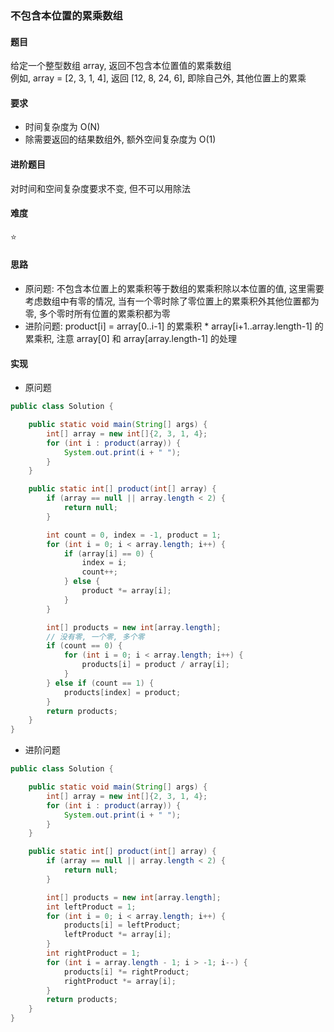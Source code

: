 ### 不包含本位置的累乘数组

#### 题目
给定一个整型数组 array, 返回不包含本位置值的累乘数组  
例如, array = [2, 3, 1, 4], 返回 [12, 8, 24, 6], 即除自己外, 其他位置上的累乘

#### 要求
- 时间复杂度为 O(N)
- 除需要返回的结果数组外, 额外空间复杂度为 O(1)

#### 进阶题目
对时间和空间复杂度要求不变, 但不可以用除法

#### 难度
:star:

#### 思路
- 原问题: 不包含本位置上的累乘积等于数组的累乘积除以本位置的值, 这里需要考虑数组中有零的情况, 当有一个零时除了零位置上的累乘积外其他位置都为零, 多个零时所有位置的累乘积都为零
- 进阶问题: product[i] = array[0..i-1] 的累乘积 * array[i+1..array.length-1] 的累乘积, 注意 array[0] 和 array[array.length-1] 的处理

#### 实现
- 原问题
```Java
public class Solution {

    public static void main(String[] args) {
        int[] array = new int[]{2, 3, 1, 4};
        for (int i : product(array)) {
            System.out.print(i + " ");
        }
    }

    public static int[] product(int[] array) {
        if (array == null || array.length < 2) {
            return null;
        }

        int count = 0, index = -1, product = 1;
        for (int i = 0; i < array.length; i++) {
            if (array[i] == 0) {
                index = i;
                count++;
            } else {
                product *= array[i];
            }
        }

        int[] products = new int[array.length];
        // 没有零, 一个零, 多个零
        if (count == 0) {
            for (int i = 0; i < array.length; i++) {
                products[i] = product / array[i];
            }
        } else if (count == 1) {
            products[index] = product;
        }
        return products;
    }
}
```
- 进阶问题
```Java
public class Solution {

    public static void main(String[] args) {
        int[] array = new int[]{2, 3, 1, 4};
        for (int i : product(array)) {
            System.out.print(i + " ");
        }
    }

    public static int[] product(int[] array) {
        if (array == null || array.length < 2) {
            return null;
        }

        int[] products = new int[array.length];
        int leftProduct = 1;
        for (int i = 0; i < array.length; i++) {
            products[i] = leftProduct;
            leftProduct *= array[i];
        }
        int rightProduct = 1;
        for (int i = array.length - 1; i > -1; i--) {
            products[i] *= rightProduct;
            rightProduct *= array[i];
        }
        return products;
    }
}
```
